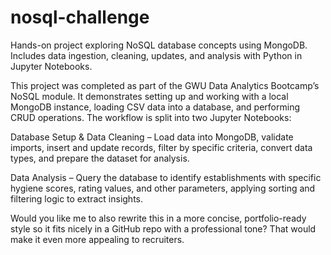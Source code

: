 # nosql-challenge

Hands-on project exploring NoSQL database concepts using MongoDB.
Includes data ingestion, cleaning, updates, and analysis with Python in Jupyter Notebooks.

This project was completed as part of the GWU Data Analytics Bootcamp’s NoSQL module. It demonstrates setting up and working with a local MongoDB instance, loading CSV data into a database, and performing CRUD operations. The workflow is split into two Jupyter Notebooks:

Database Setup & Data Cleaning – Load data into MongoDB, validate imports, insert and update records, filter by specific criteria, convert data types, and prepare the dataset for analysis.

Data Analysis – Query the database to identify establishments with specific hygiene scores, rating values, and other parameters, applying sorting and filtering logic to extract insights.

Would you like me to also rewrite this in a more concise, portfolio-ready style so it fits nicely in a GitHub repo with a professional tone? That would make it even more appealing to recruiters.
